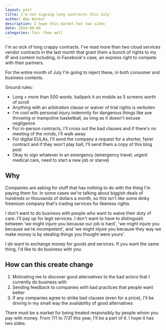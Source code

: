 ```yaml
---
layout: post
title: I'm not signing long contracts this July
author: Abe Winter
description: I hope this market has two sides
date: 2019-06-04
categories: fair thee well
---
```


I'm so sick of long crappy contracts. I've read more than two cloud services vendor contracts in the last month that grant them a bunch of rights to my IP and content including, in Facebook's case, an express right to compete with their partners.

For the entire month of July I'm going to reject these, in both consumer and business contexts.

Ground rules:

* Long = more than 500 words. ballpark it on mobile as 5 screens worth of scroll
* Anything with an arbitration clause or waiver of trial rights is verboten
* I'm cool with personal injury indemnity for dangerous things like axe throwing or trampoline basketball, as long as it doesn't excuse negligence
* For in-person contracts, I'll cross out the bad clauses and if there's no meeting of the minds, I'll walk away
* For digital EULAs, I'll send the company a request for a shorter, fairer contract and if they won't play ball, I'll send them a copy of this blog post
* Okay to sign whatever in an emergency (emergency travel, urgent medical care, need to start a new job or starve)

## Why

Companies are asking for stuff that has nothing to do with the thing I'm paying them for. In some cases we're talking about biggish deals of hundreds or thousands of dollars a month, so this isn't like some dinky freemium company that's trading services for likeness rights.

I don't want to do business with people who want to waive their duty of care. I'll pay up for legit services. I don't want to have to distinguish between 'we might injure you because our job is hard', 'we might injure you because we're incompetent', and 'we might injure you because they way we make money is by stealing things you thought were yours'.

I *do* want to exchange money for goods and services. If you want the same thing, I'd like to do business with you.

## How can this create change

1. Motivating me to discover good alternatives to the bad actors that I currently do business with
1. Sending feedback to companies with bad practices that people want better
1. If any companies agree to strike bad clauses (even for a price), I'll be driving in my small way the availability of good alternatives

There must be a market for being treated responsibly by people whom you pay with money. From 7/1 to 7/31 this year, I'll be a part of it. I hope it has two sides.
